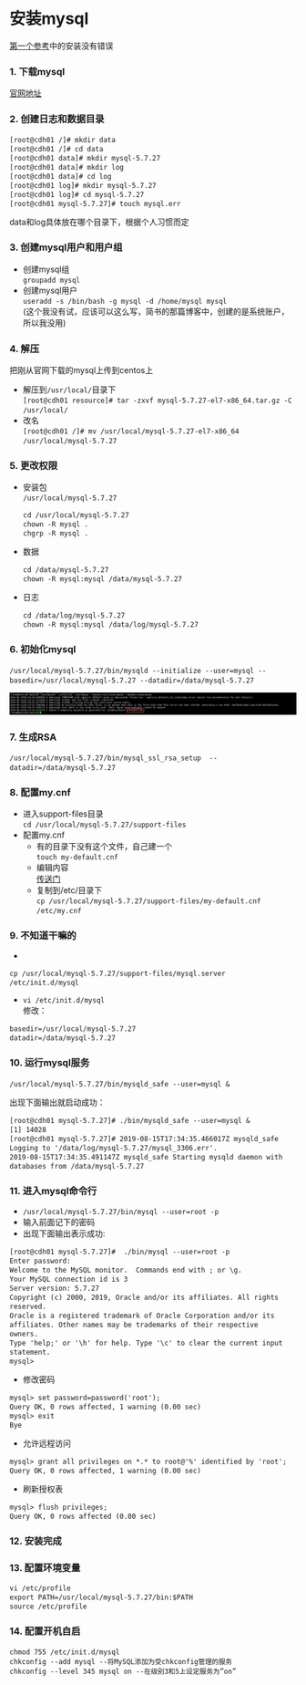 # 安装mysql
[第一个参考](./index.md)中的安装没有错误
### 1. 下载mysql  
[官网地址](https://dev.mysql.com/downloads/mysql/)
### 2. 创建日志和数据目录  
```
[root@cdh01 /]# mkdir data
[root@cdh01 /]# cd data
[root@cdh01 data]# mkdir mysql-5.7.27
[root@cdh01 data]# mkdir log
[root@cdh01 data]# cd log
[root@cdh01 log]# mkdir mysql-5.7.27
[root@cdh01 log]# cd mysql-5.7.27
[root@cdh01 mysql-5.7.27]# touch mysql.err
```  
data和log具体放在哪个目录下，根据个人习惯而定
### 3. 创建mysql用户和用户组  
+ 创建mysql组  
	`groupadd mysql`
+ 创建mysql用户  
	`useradd -s /bin/bash -g mysql -d /home/mysql mysql`  
	(这个我没有试，应该可以这么写，简书的那篇博客中，创建的是系统账户，所以我没用)  

### 4. 解压  
把刚从官网下载的mysql上传到centos上
+ 解压到`/usr/local/`目录下  
	`[root@cdh01 resource]# tar -zxvf mysql-5.7.27-el7-x86_64.tar.gz -C /usr/local/`
+ 改名  
	`[root@cdh01 /]# mv /usr/local/mysql-5.7.27-el7-x86_64 /usr/local/mysql-5.7.27`  

### 5. 更改权限
+ 安装包  
	`/usr/local/mysql-5.7.27`
	```
	cd /usr/local/mysql-5.7.27
	chown -R mysql .
	chgrp -R mysql .
	```
+ 数据  
	```
	cd /data/mysql-5.7.27
	chown -R mysql:mysql /data/mysql-5.7.27
	```
+ 日志  
	```
	cd /data/log/mysql-5.7.27
	chown -R mysql:mysql /data/log/mysql-5.7.27
	```

### 6. 初始化mysql  
 `/usr/local/mysql-5.7.27/bin/mysqld --initialize --user=mysql --basedir=/usr/local/mysql-5.7.27 --datadir=/data/mysql-5.7.27`

 ![mysql初始化成功](../image/install/mysql.png)  

### 7. 生成RSA
`/usr/local/mysql-5.7.27/bin/mysql_ssl_rsa_setup  --datadir=/data/mysql-5.7.27`
### 8. 配置my.cnf
+ 进入support-files目录  
`cd /usr/local/mysql-5.7.27/support-files`
+ 配置my.cnf
	- 有的目录下没有这个文件，自己建一个  
	`touch my-default.cnf`
	- 编辑内容  
	[传送门](../conf/my-default.md)
	- 复制到/etc/目录下  
	`cp /usr/local/mysql-5.7.27/support-files/my-default.cnf /etc/my.cnf`

### 9. 不知道干嘛的
+ 
```
cp /usr/local/mysql-5.7.27/support-files/mysql.server /etc/init.d/mysql
```  
+ `vi /etc/init.d/mysql`  
修改：  
```
basedir=/usr/local/mysql-5.7.27
datadir=/data/mysql-5.7.27
```

### 10. 运行mysql服务
`/usr/local/mysql-5.7.27/bin/mysqld_safe --user=mysql &`  

出现下面输出就启动成功：  
```
[root@cdh01 mysql-5.7.27]# ./bin/mysqld_safe --user=mysql &
[1] 14028
[root@cdh01 mysql-5.7.27]# 2019-08-15T17:34:35.466017Z mysqld_safe Logging to '/data/log/mysql-5.7.27/mysql_3306.err'.
2019-08-15T17:34:35.491147Z mysqld_safe Starting mysqld daemon with databases from /data/mysql-5.7.27
```
### 11. 进入mysql命令行
+ `/usr/local/mysql-5.7.27/bin/mysql --user=root -p`
+ 输入前面记下的密码
+ 出现下面输出表示成功:
```
[root@cdh01 mysql-5.7.27]#  ./bin/mysql --user=root -p
Enter password:
Welcome to the MySQL monitor.  Commands end with ; or \g.
Your MySQL connection id is 3
Server version: 5.7.27
Copyright (c) 2000, 2019, Oracle and/or its affiliates. All rights reserved.
Oracle is a registered trademark of Oracle Corporation and/or its
affiliates. Other names may be trademarks of their respective
owners.
Type 'help;' or '\h' for help. Type '\c' to clear the current input statement.
mysql>
```


+ 修改密码
```
mysql> set password=password('root');
Query OK, 0 rows affected, 1 warning (0.00 sec)
mysql> exit
Bye
```

+ 允许远程访问
```
mysql> grant all privileges on *.* to root@'%' identified by 'root';
Query OK, 0 rows affected, 1 warning (0.00 sec)
```

+ 刷新授权表
```
mysql> flush privileges;
Query OK, 0 rows affected (0.00 sec)
```

### 12. 安装完成

### 13. 配置环境变量
```
vi /etc/profile
export PATH=/usr/local/mysql-5.7.27/bin:$PATH
source /etc/profile
```
### 14. 配置开机自启
```
chmod 755 /etc/init.d/mysql
chkconfig --add mysql --将MySQL添加为受chkconfig管理的服务
chkconfig --level 345 mysql on --在级别3和5上设定服务为”on”
```